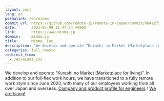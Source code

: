 ```yaml
---
layout: post
lang: en
permalink: /en/minma
commit_url: https://github.com/remote-jp/remote-in-japan/commit/084a2752e868a97dc762b5e6587b75ffa0cf846f
date:       2021-03-09 11:47:24 +0900
link:       https://www.minma.jp
domain:     minma.jp
title:      Minma, Inc.
description: 'We develop and operate “Kurashi no Market (Marketplace for living)”.  In addition to our full-flex work hours, we have transitioned to a fully remote work style since June 2020, with many of our employees working from all over Japan and overseas. Company and product profile for engineers / We are hiring!'
categories: full_remote
redirect_from:
  - /en/minma_inc
---
```


<p>We develop and operate “<a href="https://curama.jp/">Kurashi no Market (Marketplace for living)</a>”.  In addition to our full-flex work hours, we have transitioned to a fully remote work style since June 2020, with many of our employees working from all over Japan and overseas. <a href="https://speakerdeck.com/minma/for-developers">Company and product profile for engineers</a> / <a href="https://www.minma.jp/recruit">We are hiring!</a></p>
